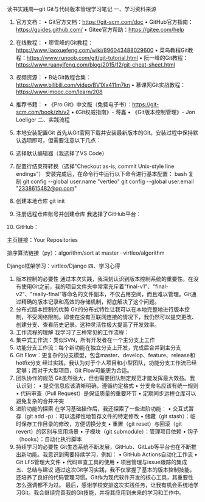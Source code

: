 
读书实践周—git
Git与代码版本管理学习笔记
一、学习资料来源
1.	官方文档：
•	Git官方文档：https://git-scm.com/doc
•	GitHub官方指南：https://guides.github.com/
•	Gitee官方帮助：https://gitee.com/help
2.	在线教程：
•	廖雪峰的Git教程：https://www.liaoxuefeng.com/wiki/896043488029600
•	菜鸟教程Git教程：https://www.runoob.com/git/git-tutorial.html
•	阮一峰的Git教程：https://www.ruanyifeng.com/blog/2015/12/git-cheat-sheet.html
3.	视频资源：
•	B站Git教程合集：https://www.bilibili.com/video/BV1Xx411m7kn
•	慕课网Git实战教程：https://www.imooc.com/learn/208
4.	推荐书籍：
•	《Pro Git》中文版（免费电子书）：https://git-scm.com/book/zh/v2
•	《Git权威指南》- 蒋鑫
•	《Git版本控制管理》- Jon Loeliger
二、实践流程
1. 本地安装配置Git
首先从Git官网下载并安装最新版本的Git。安装过程中保持默认选项即可，但需要注意以下几点：
1.	选择默认编辑器（我选择了VS Code）
2.	配置行结束符转换（选择"Checkout as-is, commit Unix-style line endings"）
安装完成后，在命令行中运行以下命令进行基本配置：
bash
复制
git config --global user.name "vertleo"
git config --global user.email "2338615482@qq.com"
2. 创建本地仓库
git init
  
  
3. 注册远程仓库账号并创建仓库
我选择了GitHub平台：
1.	GitHub：
 
主页链接：Your Repositories
  
排序算法链接（py）：algorithm/sort at master · virtleo/algorithm
 
  
 
Django框架学习：virtleo/Django
四、学习心得
1. 版本控制的必要性
通过本次实践，我深刻认识到版本控制系统的重要性。在没有使用Git之前，我的项目文件夹中常常充斥着"final-v1"、"final-v2"、"really-final"等命名的文件副本，不仅占用空间，而且难以管理。Git通过精确的版本记录和高效的存储机制，彻底解决了这个问题。
2. 分布式版本控制的优势
Git的分布式特性让我可以在本地完整地进行版本控制，不受网络限制。即使在没有互联网连接的情况下，我仍然可以提交更改、创建分支、查看历史记录。这种灵活性极大提高了开发效率。
3. 工作流程的理解
我学习了三种常见的工作流程：
1.	集中式工作流：类似SVN，所有开发者在一个主分支上工作
2.	功能分支工作流：每个新功能在独立分支上开发，完成后合并到主分支
3.	Git Flow：更复杂的分支模型，包含master、develop、feature、release和hotfix分支
经过实践，我认为对于个人项目和小型团队，功能分支工作流已经足够；而对于大型项目，Git Flow可能更为合适。
4. 团队协作的规范
Git虽然强大，但也需要团队制定规范才能发挥最大效益。我认识到：
•	提交信息应该清晰明确，遵循约定格式
•	分支命名应该有统一规则
•	代码审查（Pull Request）是保证质量的重要环节
•	定期同步远程仓库可以避免复杂的合并冲突
5. 进阶功能的探索
在学习基础操作后，我还探索了一些进阶功能：
•	交互式暂存（git add -p）：可以选择性地暂存文件的特定修改
•	储藏（git stash）：临时保存工作目录的修改，方便切换分支
•	重置（git reset）与回滚（git revert）的区别与应用场景
•	子模块（git submodule）：管理项目依赖
•	钩子（hooks）：自动化执行脚本
6. 持续学习的必要性
Git生态系统不断发展，GitHub、GitLab等平台也在不断推出新功能。我意识到需要持续学习，例如：
•	GitHub Actions自动化工作流
•	Git LFS管理大文件
•	代码审查工具的使用
•	项目管理与issue跟踪的集成
五、总结与建议
通过这次Git学习实践，我不仅掌握了基本的版本控制技能，还培养了良好的代码管理习惯。Git作为现代软件开发的核心工具，其重要性怎么强调都不为过。
最后，感谢学校安排这次实践任务，让我有机会系统地学习Git。我会继续完善我的Git技能，并将其应用到未来的学习和工作中。

